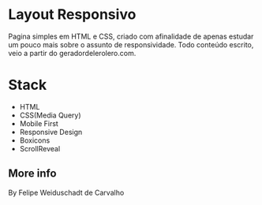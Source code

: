 # Layout Responsivo

<p align="center">

Pagina simples em HTML e CSS, criado com afinalidade de apenas estudar um pouco mais sobre o assunto de responsividade.
Todo conteúdo escrito, veio a partir do geradordelerolero.com.


# Stack

  - HTML
  - CSS(Media Query)
  - Mobile First
  - Responsive Design
  - Boxicons
  - ScrollReveal


## More info

By Felipe Weiduschadt de Carvalho